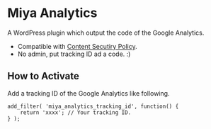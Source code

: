 # Miya Analytics


A WordPress plugin which output the code of the Google Analytics.

* Compatible with [Content Secutiry Policy](https://developer.mozilla.org/en-US/docs/Web/HTTP/CSP).
* No admin, put tracking ID ad a code. :)

## How to Activate

Add a tracking ID of the Google Analytics like following.

```
add_filter( 'miya_analytics_tracking_id', function() {
	return 'xxxx'; // Your tracking ID.
} );
```
